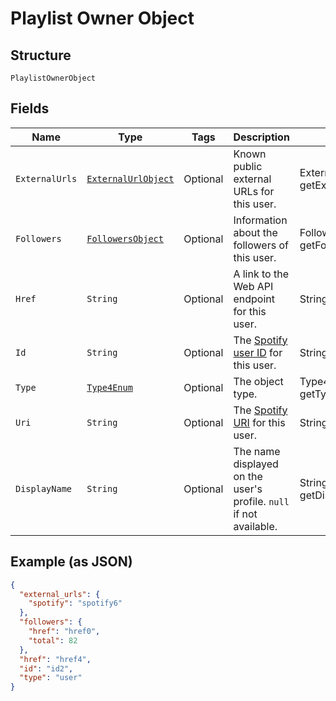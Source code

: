 
# Playlist Owner Object

## Structure

`PlaylistOwnerObject`

## Fields

| Name | Type | Tags | Description | Getter | Setter |
|  --- | --- | --- | --- | --- | --- |
| `ExternalUrls` | [`ExternalUrlObject`](../../doc/models/external-url-object.md) | Optional | Known public external URLs for this user. | ExternalUrlObject getExternalUrls() | setExternalUrls(ExternalUrlObject externalUrls) |
| `Followers` | [`FollowersObject`](../../doc/models/followers-object.md) | Optional | Information about the followers of this user. | FollowersObject getFollowers() | setFollowers(FollowersObject followers) |
| `Href` | `String` | Optional | A link to the Web API endpoint for this user. | String getHref() | setHref(String href) |
| `Id` | `String` | Optional | The [Spotify user ID](/documentation/web-api/concepts/spotify-uris-ids) for this user. | String getId() | setId(String id) |
| `Type` | [`Type4Enum`](../../doc/models/type-4-enum.md) | Optional | The object type. | Type4Enum getType() | setType(Type4Enum type) |
| `Uri` | `String` | Optional | The [Spotify URI](/documentation/web-api/concepts/spotify-uris-ids) for this user. | String getUri() | setUri(String uri) |
| `DisplayName` | `String` | Optional | The name displayed on the user's profile. `null` if not available. | String getDisplayName() | setDisplayName(String displayName) |

## Example (as JSON)

```json
{
  "external_urls": {
    "spotify": "spotify6"
  },
  "followers": {
    "href": "href0",
    "total": 82
  },
  "href": "href4",
  "id": "id2",
  "type": "user"
}
```

